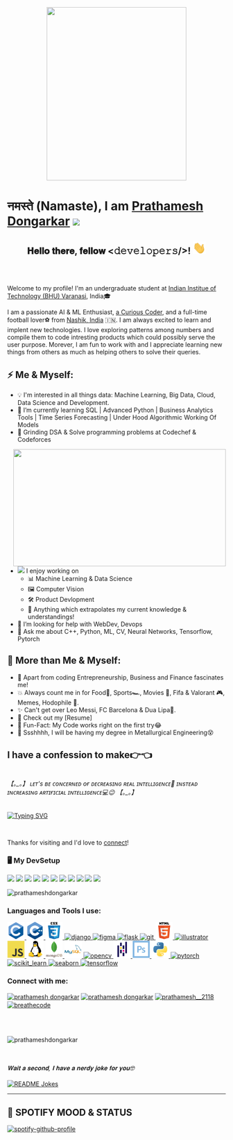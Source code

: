 <div align="center"><img src="https://whatifgaming.com/wp-content/uploads/2022/03/Open-A-New-Window.gif"  width="80%" height="400" align="centre"></div align="center">
<h1> नमस्ते (Namaste), I am <a href="https://github.com/prathameshdongarkar">Prathamesh Dongarkar</a> <img height="30px" src="https://emojis.slackmojis.com/emojis/images/1531849430/4246/blob-sunglasses.gif?1531849430"></h1>
<div align="center">
<h2> 𝐇𝐞𝐥𝐥𝐨 𝐭𝐡𝐞𝐫𝐞, 𝐟𝐞𝐥𝐥𝐨𝐰 <𝚍𝚎𝚟𝚎𝚕𝚘𝚙𝚎𝚛𝚜/>! <img src="https://github.com/ABSphreak/ABSphreak/blob/master/gifs/Hi.gif" width="30"></h2>
</div>
</br></br>

Welcome to my profile! I'm an undergraduate student at [Indian Institue of Technology (BHU) Varanasi](https://www.iitbhu.ac.in/), India🎓 

I am a passionate AI & ML Enthusiast, [a Curious Coder](https://www.codechef.com/users/breathecode), and a full-time football lover⚽ from [Nashik, India](https://www.google.com/maps/d/u/0/viewer?mid=1pZb9zDxhtjeo-gBggrl96rSoKPc&hl=en_US&ll=19.995110337656953%2C73.76903362276724&z=13,15z/data=!4m5!3m4!1s0x0:0xf3ed3bb225394f3c!8m2!3d19.2115497!4d72.8411235) :india:. I am always excited to learn and implent new technologies. I love exploring patterns among numbers and compile them to code intresting products which could possibly serve the user purpose. Morever, I am fun to work with and I appreciate learning new things from others as much as helping others to solve their queries.

## ⚡️ Me & Myself:
- 💡 I'm interested in all things data: Machine Learning, Big Data, Cloud, Data Science and Development.
- 🌱 I’m currently learning SQL | Advanced Python | Business Analytics Tools | Time Series Forecasting | Under Hood Algorithmic Working Of Models
- 🧐 Grinding DSA & Solve programming problems at Codechef & Codeforces
<img width="490" height="270" src="https://media4.giphy.com/media/RbDKaczqWovIugyJmW/giphy.gif?cid=ecf05e47y9cpob0kkd1l4ehzquiwhz6vzna0msxhw1cg4dvu&rid=giphy.gif&ct=g" align=right>

- <img src="https://media.giphy.com/media/WUlplcMpOCEmTGBtBW/giphy.gif" width="30">  I enjoy working on
  - 📊 Machine Learning & Data Science
  - 🖼 Computer Vision
  - 🛠 Product Devlopment
  - 🤖 Anything which extrapolates my current knowledge & understandings!
- 🤔 I’m looking for help with WebDev, Devops
- 💬 Ask me about C++, Python, ML, CV, Neural Networks, Tensorflow, Pytorch
## 🧡 More than Me & Myself:
- 🚀 Apart from coding Entrepreneurship, Business and Finance fascinates me!
- 💥 Always count me in for Food🍕, Sports🏎️, Movies 🎥, Fifa & Valorant 🎮, Memes,  Hodophile 📸.
- ✨ Can't get over Leo Messi, FC Barcelona & Dua Lipa🎵.
- 📙 Check out my [Resume]
- 👻 Fun-Fact: My Code works right on the first try😂
- 🤫 Ssshhhh, I will be having my degree in Metallurgical Engineering😵

## I have a confession to make👉👈
</br>
<i>【｡_｡】 ʟᴇᴛ's ʙᴇ ᴄᴏɴᴄᴇʀɴᴇᴅ ᴏғ ᴅᴇᴄʀᴇᴀsɪɴɢ ʀᴇᴀʟ ɪɴᴛᴇʟʟɪɢᴇɴᴄᴇ🧠 ɪɴsᴛᴇᴀᴅ ɪɴᴄʀᴇᴀsɪɴɢ ᴀʀᴛɪғɪᴄɪᴀʟ ɪɴᴛᴇʟʟɪɢᴇɴᴄᴇ💻😉 【｡_｡】</i>
</br></br>

<a href="https://git.io/typing-svg"><img src="https://readme-typing-svg.demolab.com?font=Roboto+Mono&weight=900&size=40&pause=1000&color=23E227&background=000000&center=true&vCenter=true&width=1000&height=100&lines=HAPPY+CODING%2C+GET+THAT+SHIT+DONE!+👽" alt="Typing SVG" /></a>

</br>

Thanks for visiting and I'd love to [connect](https://www.linkedin.com/in/prathameshdongarkar/)!

### 🖥️ My DevSetup
<img src="https://img.shields.io/badge/Tensorflow-555555.svg?&style=flat-square&logo=Tensorflow&logoColor=#F9AB00"> <img src="https://img.shields.io/badge/Pytorch-555555.svg?&style=flat-square&logo=Pytorch&logoColor=#F9AB00"> <img src="https://img.shields.io/badge/Google%20Colab-555555.svg?&style=flat-square&logo=Google-Colab&logoColor=#F9AB00"> <img src="https://img.shields.io/badge/NVIDIA-555555.svg?&style=flat-square&logo=NVIDIA&logoColor=#76B900"> <img src="https://img.shields.io/badge/Dell-555555.svg?&style=flat-square&logo=Dell&logoColor=#007DB8"> <img src="https://img.shields.io/badge/Windows-555555.svg?&style=flat-square&logo=windows&logoColor=0078D6"> <img src="https://img.shields.io/badge/Chrome-555555.svg?&style=flat-square&logo=google-chrome&logoColor=FABC0C"> <img src="https://img.shields.io/badge/VS Code-555555?style=flat-square&logo=visual-studio-code&logoColor=007ACC"> <img src="https://img.shields.io/badge/Terminal-555555.svg?&style=flat-square&logo=powershell&logoColor=white"> <img src="https://img.shields.io/badge/Jupyter-555555.svg?&style=flat-square&logo=jupyter&logoColor=F37626"> <img src="https://img.shields.io/badge/Spotify-555555.svg?&style=flat-square&logo=spotify&logoColor=1ED760">

<p align="left"> <img src="https://komarev.com/ghpvc/?username=prathameshdongarkar&label=Profile%20views&color=0e75b6&style=flat" alt="prathameshdongarkar" /> </p>

<h3 align="left">Languages and Tools I use:</h3>
<p align="left"> <a href="https://www.cprogramming.com/" target="_blank" rel="noreferrer"> <img src="https://raw.githubusercontent.com/devicons/devicon/master/icons/c/c-original.svg" alt="c" width="40" height="40"/> </a> <a href="https://www.w3schools.com/cpp/" target="_blank" rel="noreferrer"> <img src="https://raw.githubusercontent.com/devicons/devicon/master/icons/cplusplus/cplusplus-original.svg" alt="cplusplus" width="40" height="40"/> </a> <a href="https://www.w3schools.com/css/" target="_blank" rel="noreferrer"> <img src="https://raw.githubusercontent.com/devicons/devicon/master/icons/css3/css3-original-wordmark.svg" alt="css3" width="40" height="40"/> </a> <a href="https://www.djangoproject.com/" target="_blank" rel="noreferrer"> <img src="https://cdn.worldvectorlogo.com/logos/django.svg" alt="django" width="40" height="40"/> </a> <a href="https://www.figma.com/" target="_blank" rel="noreferrer"> <img src="https://www.vectorlogo.zone/logos/figma/figma-icon.svg" alt="figma" width="40" height="40"/> </a> <a href="https://flask.palletsprojects.com/" target="_blank" rel="noreferrer"> <img src="https://www.vectorlogo.zone/logos/pocoo_flask/pocoo_flask-icon.svg" alt="flask" width="40" height="40"/> </a> <a href="https://git-scm.com/" target="_blank" rel="noreferrer"> <img src="https://www.vectorlogo.zone/logos/git-scm/git-scm-icon.svg" alt="git" width="40" height="40"/> </a> <a href="https://www.w3.org/html/" target="_blank" rel="noreferrer"> <img src="https://raw.githubusercontent.com/devicons/devicon/master/icons/html5/html5-original-wordmark.svg" alt="html5" width="40" height="40"/> </a> <a href="https://www.adobe.com/in/products/illustrator.html" target="_blank" rel="noreferrer"> <img src="https://www.vectorlogo.zone/logos/adobe_illustrator/adobe_illustrator-icon.svg" alt="illustrator" width="40" height="40"/> </a> <a href="https://developer.mozilla.org/en-US/docs/Web/JavaScript" target="_blank" rel="noreferrer"> <img src="https://raw.githubusercontent.com/devicons/devicon/master/icons/javascript/javascript-original.svg" alt="javascript" width="40" height="40"/> </a> <a href="https://www.linux.org/" target="_blank" rel="noreferrer"> <img src="https://raw.githubusercontent.com/devicons/devicon/master/icons/linux/linux-original.svg" alt="linux" width="40" height="40"/> </a> <a href="https://www.mongodb.com/" target="_blank" rel="noreferrer"> <img src="https://raw.githubusercontent.com/devicons/devicon/master/icons/mongodb/mongodb-original-wordmark.svg" alt="mongodb" width="40" height="40"/> </a> <a href="https://www.mysql.com/" target="_blank" rel="noreferrer"> <img src="https://raw.githubusercontent.com/devicons/devicon/master/icons/mysql/mysql-original-wordmark.svg" alt="mysql" width="40" height="40"/> </a> <a href="https://opencv.org/" target="_blank" rel="noreferrer"> <img src="https://www.vectorlogo.zone/logos/opencv/opencv-icon.svg" alt="opencv" width="40" height="40"/> </a> <a href="https://pandas.pydata.org/" target="_blank" rel="noreferrer"> <img src="https://raw.githubusercontent.com/devicons/devicon/2ae2a900d2f041da66e950e4d48052658d850630/icons/pandas/pandas-original.svg" alt="pandas" width="40" height="40"/> </a> <a href="https://www.photoshop.com/en" target="_blank" rel="noreferrer"> <img src="https://raw.githubusercontent.com/devicons/devicon/master/icons/photoshop/photoshop-line.svg" alt="photoshop" width="40" height="40"/> </a> <a href="https://www.python.org" target="_blank" rel="noreferrer"> <img src="https://raw.githubusercontent.com/devicons/devicon/master/icons/python/python-original.svg" alt="python" width="40" height="40"/> </a> <a href="https://pytorch.org/" target="_blank" rel="noreferrer"> <img src="https://www.vectorlogo.zone/logos/pytorch/pytorch-icon.svg" alt="pytorch" width="40" height="40"/> </a> <a href="https://scikit-learn.org/" target="_blank" rel="noreferrer"> <img src="https://upload.wikimedia.org/wikipedia/commons/0/05/Scikit_learn_logo_small.svg" alt="scikit_learn" width="40" height="40"/> </a> <a href="https://seaborn.pydata.org/" target="_blank" rel="noreferrer"> <img src="https://seaborn.pydata.org/_images/logo-mark-lightbg.svg" alt="seaborn" width="40" height="40"/> </a> <a href="https://www.tensorflow.org" target="_blank" rel="noreferrer"> <img src="https://www.vectorlogo.zone/logos/tensorflow/tensorflow-icon.svg" alt="tensorflow" width="40" height="40"/> </a> </p>

<h3 align="left">Connect with me:</h3>
<p align="left">
<a href="https://linkedin.com/in/prathamesh dongarkar" target="blank"><img align="center" src="https://raw.githubusercontent.com/rahuldkjain/github-profile-readme-generator/master/src/images/icons/Social/linked-in-alt.svg" alt="prathamesh dongarkar" height="30" width="40" /></a>
<a href="https://kaggle.com/prathamesh dongarkar" target="blank"><img align="center" src="https://raw.githubusercontent.com/rahuldkjain/github-profile-readme-generator/master/src/images/icons/Social/kaggle.svg" alt="prathamesh dongarkar" height="30" width="40" /></a>
<a href="https://instagram.com/prathamesh__2118" target="blank"><img align="center" src="https://raw.githubusercontent.com/rahuldkjain/github-profile-readme-generator/master/src/images/icons/Social/instagram.svg" alt="prathamesh__2118" height="30" width="40" /></a>
<a href="https://www.codechef.com/users/breathecode" target="blank"><img align="center" src="https://cdn.jsdelivr.net/npm/simple-icons@3.1.0/icons/codechef.svg" alt="breathecode" height="30" width="40" /></a>
</p>

</br>
</br>

<p><img align="center" src="https://github-readme-streak-stats.herokuapp.com/?user=prathameshdongarkar&" alt="prathameshdongarkar" /></p>


<!--
**prathameshdongarkar/prathameshdongarkar** is a ✨ _special_ ✨ repository because its `README.md` (this file) appears on your GitHub profile.

Here are some ideas to get you started:

- 🔭 I’m currently working on ...
- 🌱 I’m currently learning ...
- 👯 I’m looking to collaborate on ...
- 🤔 I’m looking for help with ...
- 💬 Ask me about ...
- 📫 How to reach me: ...
- 😄 Pronouns: ...
- ⚡ Fun fact: ...


<!-- HTML -->
</br>
</br>
<i>𝐖𝐚𝐢𝐭 𝐚 𝐬𝐞𝐜𝐨𝐧𝐝, 𝐈 𝐡𝐚𝐯𝐞 𝐚 𝐧𝐞𝐫𝐝𝐲 𝐣𝐨𝐤𝐞 𝐟𝐨𝐫 𝐲𝐨𝐮🤓</i></br></br>
<a href="https://readme-jokes.vercel.app"><img align="center" src="https://readme-jokes.vercel.app/api?bgColor=%23073b4c&textColor=%2306d6a0&aColor=%2306d6a0&borderColor=%2306d6a0" alt="README Jokes"></a>

---

## 🎵 SPOTIFY MOOD & STATUS
[![spotify-github-profile](https://spotify-github-profile.vercel.app/api/view?uid=osllms6focmd9q0trqu9ela18&cover_image=true&theme=default&show_offline=false&background_color=121212&bar_color_cover=false)](https://spotify-github-profile.vercel.app/api/view?uid=osllms6focmd9q0trqu9ela18&redirect=true)

<!--
This is a comment.USE THIS:

<p>&nbsp;<img align="center" src="https://github-readme-stats.vercel.app/api?username=prathameshdongarkar&show_icons=true&locale=en" alt="prathameshdongarkar" /></p>

-->
